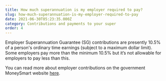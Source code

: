 ```yaml
---
title: How much superannuation is my employer required to pay?
slug: how-much-superannuation-is-my-employer-required-to-pay
date: 2021-06-30T05:23:35.000Z
category: Contributions and payments to your super
order: 4
---
```


Employer Superannuation Guarantee (SG) contributions are presently 10.5% of a person's ordinary time earnings (subject to a maximum dollar limit). Some employers pay more than the minimum 10.5% but it’s not allowable for employers to pay less than this.

You can read more about employer contributions on the government MoneySmart website [here](https://moneysmart.gov.au/grow-your-super/super-contributions).

